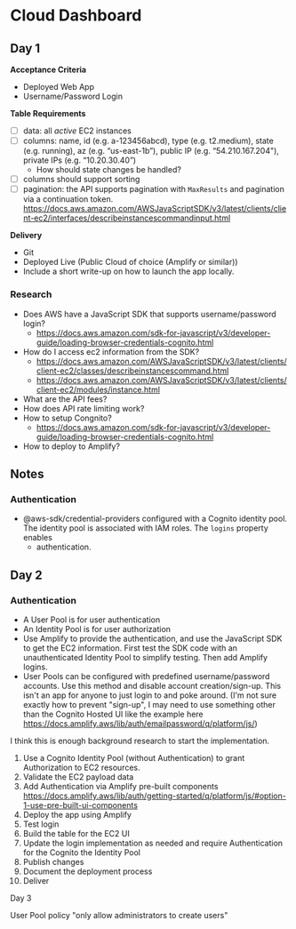 # Cloud Dashboard

## Day 1
**Acceptance Criteria**
- Deployed Web App
- Username/Password Login

**Table Requirements**
- [ ] data: all *active* EC2 instances
- [ ] columns: name, id (e.g. a-123456abcd), type (e.g. t2.medium), state (e.g. 
running), az (e.g. “us-east-1b”), public IP (e.g. “54.210.167.204"), private IPs 
(e.g. “10.20.30.40”)
   - How should state changes be handled?
- [ ] columns should support sorting 
- [ ] pagination: the API supports pagination with `MaxResults` and pagination via a continuation token. 
  https://docs.aws.amazon.com/AWSJavaScriptSDK/v3/latest/clients/client-ec2/interfaces/describeinstancescommandinput.html

**Delivery**
- Git
- Deployed Live (Public Cloud of choice (Amplify or similar))
- Include a short write-up on how to launch the app locally.

### Research
- Does AWS have a JavaScript SDK that supports username/password login?
  - https://docs.aws.amazon.com/sdk-for-javascript/v3/developer-guide/loading-browser-credentials-cognito.html
- How do I access ec2 information from the SDK?
  - https://docs.aws.amazon.com/AWSJavaScriptSDK/v3/latest/clients/client-ec2/classes/describeinstancescommand.html
  - https://docs.aws.amazon.com/AWSJavaScriptSDK/v3/latest/clients/client-ec2/modules/instance.html
- What are the API fees?
- How does API rate limiting work?
- How to setup Congnito?
  - https://docs.aws.amazon.com/sdk-for-javascript/v3/developer-guide/loading-browser-credentials-cognito.html
- How to deploy to Amplify?


## Notes
### Authentication
- @aws-sdk/credential-providers configured with a Cognito identity pool. The 
  identity pool is associated with IAM roles. The `logins` property enables 
  - authentication.

## Day 2
### Authentication
- A User Pool is for user authentication
- An Identity Pool is for user authorization
- Use Amplify to provide the authentication, and use the JavaScript SDK to get the EC2 information. First test the SDK code with an unauthenticated Identity 
  Pool to simplify testing. Then add Amplify logins.
- User Pools can be configured with predefined username/password accounts. Use 
  this method and disable account creation/sign-up. This isn't an app for anyone 
  to just login to and poke around. (I'm not sure exactly how to prevent 
  "sign-up", I may need to use something other than the Cognito Hosted UI like 
  the example here 
  https://docs.amplify.aws/lib/auth/emailpassword/q/platform/js/)

I think this is enough background research to start the implementation. 

1. Use a Cognito Identity Pool (without Authentication) to grant Authorization to EC2 resources.
2. Validate the EC2 payload data
3. Add Authentication via Amplify pre-built components https://docs.amplify.aws/lib/auth/getting-started/q/platform/js/#option-1-use-pre-built-ui-components
 4. Deploy the app using Amplify
 5. Test login
 6. Build the table for the EC2 UI
 7. Update the login implementation as needed and require Authentication for the
    Cognito the Identity Pool
 8. Publish changes
 10. Document the deployment process
 11. Deliver


Day 3


User Pool policy "only allow administrators to create users"

















